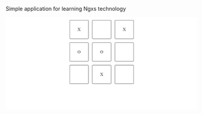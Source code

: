 Simple application for learning Ngxs technology

<img src="./screenshots/1.PNG" alt="screenshot1" width="700">
